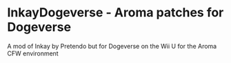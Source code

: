 # InkayDogeverse - Aroma patches for Dogeverse

A mod of Inkay by Pretendo but for Dogeverse on the Wii U for the Aroma CFW environment
